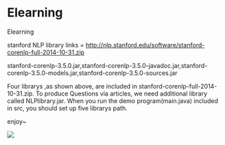 Elearning
=========

Elearning

stanford NLP library links = http://nlp.stanford.edu/software/stanford-corenlp-full-2014-10-31.zip

stanford-corenlp-3.5.0.jar,stanford-corenlp-3.5.0-javadoc.jar,stanford-corenlp-3.5.0-models.jar,stanford-corenlp-3.5.0-sources.jar

Four librarys ,as shown above, are included in stanford-corenlp-full-2014-10-31.zip.
To produce Questions via articles, we need additional library called NLPlibrary.jar.
When you run the demo program(main.java) included in src, you should set up five librarys path.

enjoy~

![](https://www.dropbox.com/s/5e1rcurx0sa3wgf/image.JPG?dl=0)

